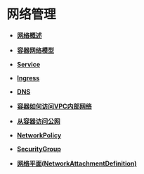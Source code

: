 # 网络管理<a name="cce_01_0020"></a>

-   **[网络概述](网络概述.md)**  

-   **[容器网络模型](容器网络模型.md)**  

-   **[Service](Service.md)**  

-   **[Ingress](Ingress.md)**  

-   **[DNS](DNS.md)**  

-   **[容器如何访问VPC内部网络](容器如何访问VPC内部网络.md)**  

-   **[从容器访问公网](从容器访问公网.md)**  

-   **[NetworkPolicy](NetworkPolicy.md)**  

-   **[SecurityGroup](SecurityGroup.md)**  

-   **[网络平面\(NetworkAttachmentDefinition\)](网络平面(NetworkAttachmentDefinition).md)**  


